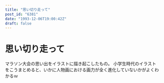 ```yaml
---
title: "思い切り走って"
post_id: "6381"
date: "1993-12-06T19:00:42Z"
draft: false
---
```


# 思い切り走って

マラソン大会の思い出をイラストに描き起こしたもの。 小学生時代のイラストをこうまとめると、いかに人物画における画力が全く進化していないかがよくわかるｗ
